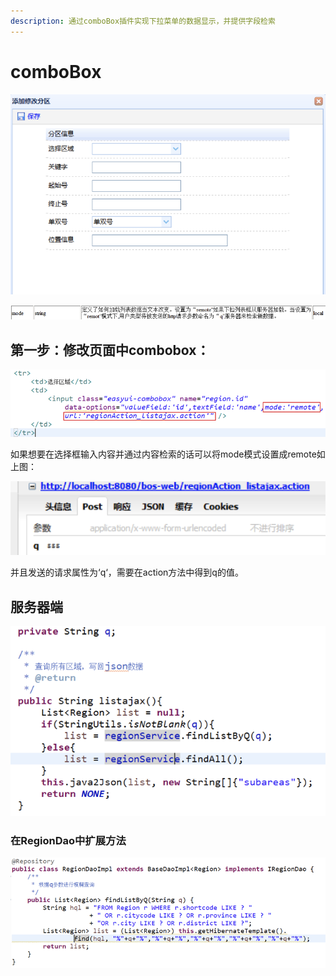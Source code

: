 ```yaml
---
description: 通过comboBox插件实现下拉菜单的数据显示，并提供字段检索
---
```


# comboBox

![](../../../../../.gitbook/assets/image%20%28159%29.png)

![](../../../../../.gitbook/assets/image%20%2861%29.png)

## 第一步：修改页面中combobox：

![](../../../../../.gitbook/assets/image%20%2895%29.png)

如果想要在选择框输入内容并通过内容检索的话可以将mode模式设置成remote如上图：

![](../../../../../.gitbook/assets/image%20%2823%29.png)

并且发送的请求属性为‘q‘，需要在action方法中得到q的值。



## 服务器端

![](../../../../../.gitbook/assets/image%20%28121%29.png)

### 在RegionDao中扩展方法

![](../../../../../.gitbook/assets/image%20%28120%29.png)

